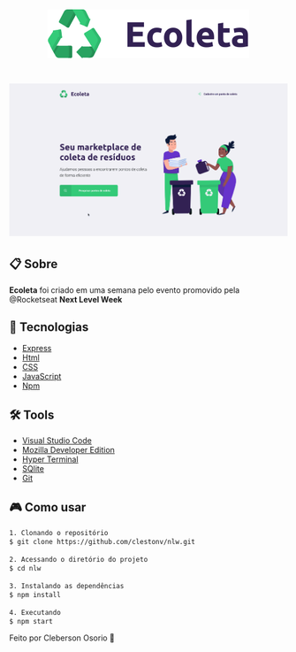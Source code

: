 <h1 align="center">
    <img src="public/assets/logo.svg">
</h1>
<h1 align="center">
    <img src="public/ecoleta.gif">
</h1>

## 📋 Sobre

**Ecoleta** foi criado em uma semana pelo evento promovido pela @Rocketseat **Next Level Week**

## 🚀 Tecnologias

- [Express](https://github.com/expressjs/express)
- [Html](https://developer.mozilla.org/pt-BR/docs/Web/HTML)
- [CSS](https://developer.mozilla.org/pt-BR/docs/Web/CSS)
- [JavaScript](https://developer.mozilla.org/pt-BR/docs/Aprender/JavaScript)
- [Npm](https://www.npmjs.com/)


## 🛠️ Tools
- [Visual Studio Code](https://code.visualstudio.com)
- [Mozilla Developer Edition](https://www.mozilla.org/pt-BR/firefox/developer/)
- [Hyper Terminal](https://hyper.is/)
- [SQlite](https://www.sqlite.org/index.html)
- [Git](https://git-scm.com/)


## 🎮 Como usar
```
1. Clonando o repositório 
$ git clone https://github.com/clestonv/nlw.git

2. Acessando o diretório do projeto 
$ cd nlw

3. Instalando as dependências 
$ npm install

4. Executando 
$ npm start
```


Feito por Cleberson Osorio 🌊